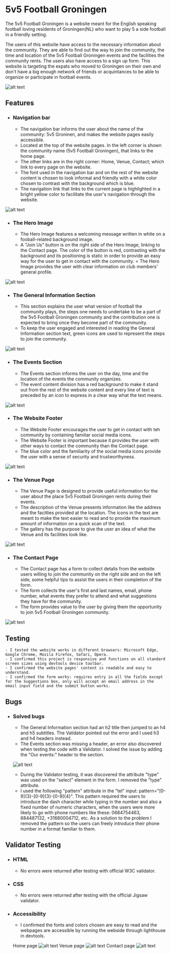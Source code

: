 # 5v5 Football Groningen

The 5v5 Football Groningen is a website meant for the English speaking football 
loving residents of Groningen(NL) who want to play 5 a side football in a friendly 
setting.

The users of this website have access to the necessary information about the community. 
They are able to find out the way to join the community, the time and location of the 
5v5 Football Groningen events and the facilities the community rents. The users also have 
access to a sign up form. This website is targeting the expats who moved to Groningen on 
their own and don't have a big enough network of friends or acquintances to be able to 
organize or participate in football events. 

![alt text](./assets/images/AmIResponsive.jpg)


## Features

- ### Navigation bar
    - The navigation bar informs the user about the name of the community: 5v5 Groninen, and makes the website pages easily accessible. 
    - Located at the top of the website pages. In the left corner is shown the community name (5v5 Football Groningen), that links to the home page.
    - The other links are in the right corner: Home, Venue, Contact; which link to every page on the website.
    - The font used in the navigation bar and on the rest of the website content is chosen to look informal and friendly with a white color chosen to contrast with the background which is blue.
    - The navigation link that links to the current page is highlighted in a bright yellow color to facilitate the user's navigation through the website. 

![alt text](./assets/images/NavBar.jpg)

- ### The Hero Image
    - The Hero Image features a welcoming message written in white on a fooball-related background image.
    - A "Join Us" button is on the right side of the Hero Image, linking to the Contact page. The color of the button is red, contrasting with the background and its positioning is static in order to provide an easy way for the user to get in contact with the community.
    = The Hero Image provides the user with clear information on club members' general profile.

![alt text](./assets/images/HeroImage.jpg)

- ### The General Information Section
    - This section explains the user what version of football the community plays, the steps one needs to undertake to be a part of the 5v5 Football Groningen community and the contribution one is expected to bring once they become part of the community.
    - To keep the user engaged and interested in reading the General Information  section text, green icons are used to represent the steps to join the community.

![alt text](./assets/images/generalInfo.jpg)

- ### The Events Section
    - The Events section informs the user on the day, time and the location of the events the community organizes.
    - The event content division has a red background to make it stand out from the rest of the website content and every line of text is preceded by an icon to express in a clear way what the text means.

![alt text](./assets/images/Events.jpg)

- ### The Website Footer
    - The Website Footer encourages the user to get in contact with teh community by containing familiar social media icons.
    - The Website Footer is important because it provides the user with other ways to contact the community than the Contact page. 
    - The blue color and the familiarity of the social media icons provide the user with a sense of security and trustworthyness.

![alt text](./assets/images/footer.jpg)

- ### The Venue Page
    - The Venue Page is designed to provide useful information for the user about the place 5v5 Football Groningen rents during their events.
    - The description of the Venue presents information like the address and the facitlies provided at the location. The icons in the text are meant to make the text easier to read and to provide the maximum amount of information on a quick scan of the text.
    - The gallery has the purpose to give the user an idea of what the Venue and its facilities look like. 

![alt text](./assets/images/venuePage.jpg)

- ### The Contact Page
    - The Contact page has a form to collect detalis from the website users willing to join the community on the right side and on the left side, some helpful tips to assist the users in their completion of the form.
    - The form collects the user's first and last names, email, phone number, what events they prefer to attend and what suggestions they have for the community.
    - The form provides value to the user by giving them the opportunity to join 5v5 Football Groningen community.  

![alt text](./assets/images/contactPage.jpg)


## Testing
    - I tested the website works in different browsers: Microsoft Edge, Google Chrome, Mozila Firefox, Safari, Opera.
    - I confirmed this project is responsive and functions on all standard screen sizes using devtools device toolbar.
    - I confirmed the website pages' content is readable and easy to understand.
    - I confirmed the form works: requires entry in all the fields except for the Suggestions box, only will accept an email address in the email input field and the submit button works.

## Bugs
- ### Solved bugs
    - The General Information section had an h2 title then jumped to an h4 and h5 subtitles. The Validator pointed out the error and I used h3 and h4 headers instead.
    - The Events section was missing a header, an error also discovered when testing the code with a Validator. I solved the issue by adding the "Our events:" header to the section.

    ![alt text](./assets/images/contactPage.jpg)

    - During the Validator testing, it was discovered the attribute "type" was used on the "select" element in the form. I removed the "type" attribute.
    - I used the following "pattern" attribute in the "tel" input:  pattern="[0-9]{3}-[0-9]{3}-[0-9]{4}". This pattern required the users to introduce the dash character while typing in the number and also a fixed number of numeric characters, when the users were more likely to go with phone numbers like these: 0684754463, 684487132, +31680004712, etc. As a solution to the problem I removed the pattern so the users can freely introduce their phone number in a format familiar to them.

## Validator Testing
- ### HTML
    - No errors were returned after testing with official W3C validator.
- ### CSS 
    - No errors were returned after testing with the official Jigsaw validator.
- ### Accessibility
    - I confirmed the fonts and colors chosen are easy to read and the webpages are accessible by running the webside through lighthouse in devtools.

    Home page
    ![alt text](./assets/images/homeValidator.jpg)
    Venue page
    ![alt text](./assets/images/venueValidator.jpg)
    Contact page
    ![alt text](./assets/images/contactValidator.jpg)



